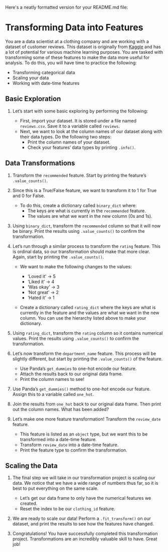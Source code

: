 Here's a neatly formatted version for your README.md file:

# **Transforming Data into Features**

You are a data scientist at a clothing company and are working with a dataset of customer reviews. This dataset is originally from [Kaggle](https://www.kaggle.com/nicapotato/womens-ecommerce-clothing-reviews) and has a lot of potential for various machine learning purposes. You are tasked with transforming some of these features to make the data more useful for analysis. To do this, you will have time to practice the following:

- Transforming categorical data
- Scaling your data
- Working with date-time features

## **Basic Exploration**

1. Let’s start with some basic exploring by performing the following:

   - First, import your dataset. It is stored under a file named `reviews.csv`. Save it to a variable called `reviews`.
   - Next, we want to look at the column names of our dataset along with their data types. Do the following two steps:
     - Print the column names of your dataset.
     - Check your features’ data types by printing `.info()`.

## **Data Transformations**

1. Transform the `recommended` feature. Start by printing the feature’s `.value_counts()`.

2. Since this is a True/False feature, we want to transform it to 1 for True and 0 for False.

   - To do this, create a dictionary called `binary_dict` where:
     - The keys are what is currently in the `recommended` feature.
     - The values are what we want in the new column (0s and 1s).

3. Using `binary_dict`, transform the `recommended` column so that it will now be binary. Print the results using `.value_counts()` to confirm the transformation.

4. Let’s run through a similar process to transform the `rating` feature. This is ordinal data, so our transformation should make that more clear. Again, start by printing the `.value_counts()`.

   - We want to make the following changes to the values:
     - ‘Loved it’ → 5
     - ‘Liked it’ → 4
     - ‘Was okay’ → 3
     - ‘Not great’ → 2
     - ‘Hated it’ → 1

   - Create a dictionary called `rating_dict` where the keys are what is currently in the feature and the values are what we want in the new column. You can use the hierarchy listed above to make your dictionary.

5. Using `rating_dict`, transform the `rating` column so it contains numerical values. Print the results using `.value_counts()` to confirm the transformation.

6. Let’s now transform the `department_name` feature. This process will be slightly different, but start by printing the `.value_counts()` of the feature.

   - Use Panda’s `get_dummies` to one-hot encode our feature.
   - Attach the results back to our original data frame.
   - Print the column names to see!

7. Use Panda’s `get_dummies()` method to one-hot encode our feature. Assign this to a variable called `one_hot`.

8. Join the results from `one_hot` back to our original data frame. Then print out the column names. What has been added?

9. Let’s make one more feature transformation! Transform the `review_date` feature.

   - This feature is listed as an `object` type, but we want this to be transformed into a date-time feature.
   - Transform `review_date` into a date-time feature.
   - Print the feature type to confirm the transformation.

## **Scaling the Data**

1. The final step we will take in our transformation project is scaling our data. We notice that we have a wide range of numbers thus far, so it is best to put everything on the same scale.

   - Let’s get our data frame to only have the numerical features we created.
   - Reset the index to be our `clothing_id` feature.

2. We are ready to scale our data! Perform a `.fit_transform()` on our dataset, and print the results to see how the features have changed.

3. Congratulations! You have successfully completed this transformation project. Transformations are an incredibly valuable skill to have. Great job!
